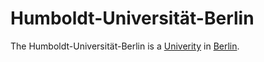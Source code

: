 # Humboldt-Universität-Berlin

The Humboldt-Universität-Berlin is a [Univerity](640005.md) in [Berlin](140000049.md).
